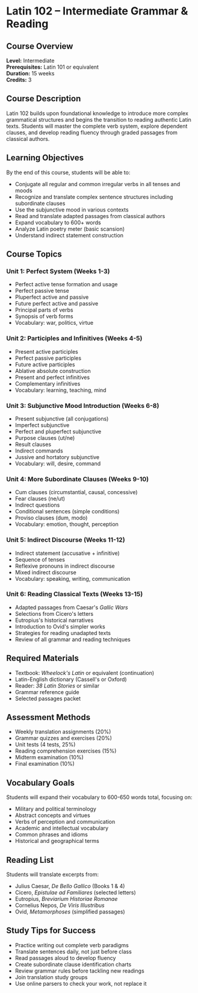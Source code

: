 # Latin 102 – Intermediate Grammar & Reading

## Course Overview
**Level:** Intermediate  
**Prerequisites:** Latin 101 or equivalent  
**Duration:** 15 weeks  
**Credits:** 3

## Course Description
Latin 102 builds upon foundational knowledge to introduce more complex grammatical structures and begins the transition to reading authentic Latin texts. Students will master the complete verb system, explore dependent clauses, and develop reading fluency through graded passages from classical authors.

## Learning Objectives
By the end of this course, students will be able to:
- Conjugate all regular and common irregular verbs in all tenses and moods
- Recognize and translate complex sentence structures including subordinate clauses
- Use the subjunctive mood in various contexts
- Read and translate adapted passages from classical authors
- Expand vocabulary to 600+ words
- Analyze Latin poetry meter (basic scansion)
- Understand indirect statement construction

## Course Topics

### Unit 1: Perfect System (Weeks 1-3)
- Perfect active tense formation and usage
- Perfect passive tense
- Pluperfect active and passive
- Future perfect active and passive
- Principal parts of verbs
- Synopsis of verb forms
- Vocabulary: war, politics, virtue

### Unit 2: Participles and Infinitives (Weeks 4-5)
- Present active participles
- Perfect passive participles
- Future active participles
- Ablative absolute construction
- Present and perfect infinitives
- Complementary infinitives
- Vocabulary: learning, teaching, mind

### Unit 3: Subjunctive Mood Introduction (Weeks 6-8)
- Present subjunctive (all conjugations)
- Imperfect subjunctive
- Perfect and pluperfect subjunctive
- Purpose clauses (ut/ne)
- Result clauses
- Indirect commands
- Jussive and hortatory subjunctive
- Vocabulary: will, desire, command

### Unit 4: More Subordinate Clauses (Weeks 9-10)
- Cum clauses (circumstantial, causal, concessive)
- Fear clauses (ne/ut)
- Indirect questions
- Conditional sentences (simple conditions)
- Proviso clauses (dum, modo)
- Vocabulary: emotion, thought, perception

### Unit 5: Indirect Discourse (Weeks 11-12)
- Indirect statement (accusative + infinitive)
- Sequence of tenses
- Reflexive pronouns in indirect discourse
- Mixed indirect discourse
- Vocabulary: speaking, writing, communication

### Unit 6: Reading Classical Texts (Weeks 13-15)
- Adapted passages from Caesar's *Gallic Wars*
- Selections from Cicero's letters
- Eutropius's historical narratives
- Introduction to Ovid's simpler works
- Strategies for reading unadapted texts
- Review of all grammar and reading techniques

## Required Materials
- Textbook: *Wheelock's Latin* or equivalent (continuation)
- Latin-English dictionary (Cassell's or Oxford)
- Reader: *38 Latin Stories* or similar
- Grammar reference guide
- Selected passages packet

## Assessment Methods
- Weekly translation assignments (20%)
- Grammar quizzes and exercises (20%)
- Unit tests (4 tests, 25%)
- Reading comprehension exercises (15%)
- Midterm examination (10%)
- Final examination (10%)

## Vocabulary Goals
Students will expand their vocabulary to 600-650 words total, focusing on:
- Military and political terminology
- Abstract concepts and virtues
- Verbs of perception and communication
- Academic and intellectual vocabulary
- Common phrases and idioms
- Historical and geographical terms

## Reading List
Students will translate excerpts from:
- Julius Caesar, *De Bello Gallico* (Books 1 & 4)
- Cicero, *Epistulae ad Familiares* (selected letters)
- Eutropius, *Breviarium Historiae Romanae*
- Cornelius Nepos, *De Viris Illustribus*
- Ovid, *Metamorphoses* (simplified passages)

## Study Tips for Success
- Practice writing out complete verb paradigms
- Translate sentences daily, not just before class
- Read passages aloud to develop fluency
- Create subordinate clause identification charts
- Review grammar rules before tackling new readings
- Join translation study groups
- Use online parsers to check your work, not replace it
